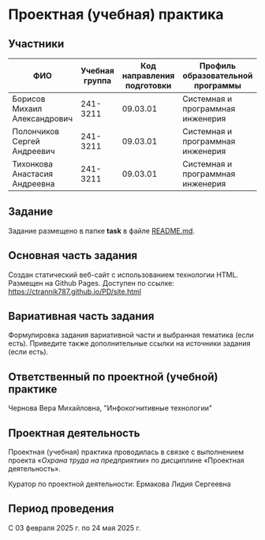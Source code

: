 # Проектная (учебная) практика

## Участники

| ФИО | Учебная группа | Код направления подготовки | Профиль образовательной программы |
|-|-|-|-|
| Борисов Михаил Александрович |241-3211|09.03.01|Системная и программная инженерия|
| Полончиков Сергей Андреевич |241-3211|09.03.01|Системная и программная инженерия|
| Тихонкова Анастасия Андреевна |241-3211|09.03.01|Системная и программная инженерия|

## Задание

Задание размещено в папке **task** в файле [README.md](task/README.md).

## Основная часть задания
Создан статический веб-сайт с использованием технологии HTML. Размещен на Github Pages. Доступен по ссылке: https://ctrannik787.github.io/PD/site.html

## Вариативная часть задания

Формулировка задания вариативной части и выбранная тематика (если есть). Приведите также дополнительные ссылки на источники задания (если есть).

## Ответственный по проектной (учебной) практике

Чернова Вера Михайловна, "Инфокогнитивные технологии"

## Проектная деятельность

Проектная (учебная) практика проводилась в связке с выполнением проекта «*Охрана труда на предприятии*» по дисциплине «Проектная деятельность».

Куратор по проектной деятельности: Ермакова Лидия Сергеевна

## Период проведения

С 03 февраля 2025 г. по 24 мая 2025 г.
